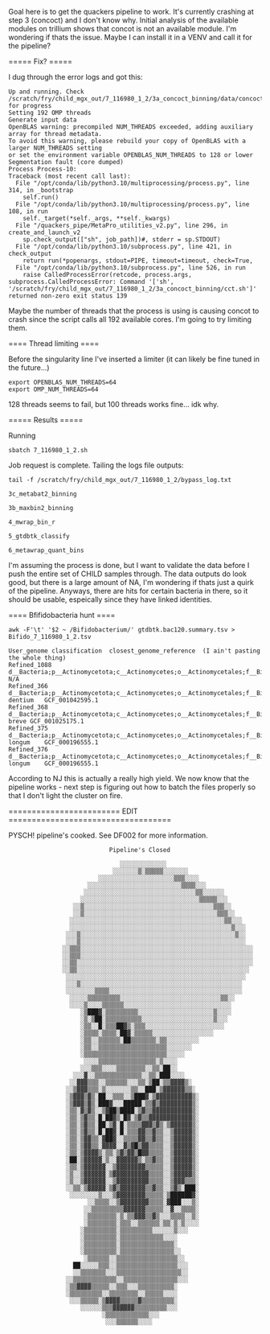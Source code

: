 Goal here is to get the quackers pipeline to work. It's currently crashing at step 3 (concoct) and I don't know why. Initial analysis of the available modules on trillium shows that concot is not an 
available module. I'm wondering if thats the issue. Maybe I can install it in a VENV and call it for the pipeline?

===== Fix? =====

I dug through the error logs and got this:

```
Up and running. Check /scratch/fry/child_mgx_out/7_116980_1_2/3a_concoct_binning/data/concoct_run_log.txt for progress
Setting 192 OMP threads
Generate input data
OpenBLAS warning: precompiled NUM_THREADS exceeded, adding auxiliary array for thread metadata.
To avoid this warning, please rebuild your copy of OpenBLAS with a larger NUM_THREADS setting
or set the environment variable OPENBLAS_NUM_THREADS to 128 or lower
Segmentation fault (core dumped)
Process Process-10:
Traceback (most recent call last):
  File "/opt/conda/lib/python3.10/multiprocessing/process.py", line 314, in _bootstrap
    self.run()
  File "/opt/conda/lib/python3.10/multiprocessing/process.py", line 108, in run
    self._target(*self._args, **self._kwargs)
  File "/quackers_pipe/MetaPro_utilities_v2.py", line 296, in create_and_launch_v2
    sp.check_output(["sh", job_path])#, stderr = sp.STDOUT)
  File "/opt/conda/lib/python3.10/subprocess.py", line 421, in check_output
    return run(*popenargs, stdout=PIPE, timeout=timeout, check=True,
  File "/opt/conda/lib/python3.10/subprocess.py", line 526, in run
    raise CalledProcessError(retcode, process.args,
subprocess.CalledProcessError: Command '['sh', '/scratch/fry/child_mgx_out/7_116980_1_2/3a_concoct_binning/cct.sh']' returned non-zero exit status 139
```
Maybe the number of threads that the process is using is causing concot to crash since the script calls all 192 available cores. I'm going to try limiting them. 

==== Thread limiting ====

Before the singularity line I've inserted a limiter (it can likely be fine tuned in the future...)

```
export OPENBLAS_NUM_THREADS=64
export OMP_NUM_THREADS=64
```

128 threads seems to fail, but 100 threads works fine... idk why. 

===== Results =====

Running 
```
sbatch 7_116980_1_2.sh
```

Job request is complete. Tailing the logs file outputs:

```
tail -f /scratch/fry/child_mgx_out/7_116980_1_2/bypass_log.txt

3c_metabat2_binning

3b_maxbin2_binning

4_mwrap_bin_r

5_gtdbtk_classify

6_metawrap_quant_bins
```
I'm assuming the process is done, but I want to validate the data before I push the entire set of CHILD samples through. The data outputs do look good, but there is a large amount of NA, I'm wondering if thats just a quirk of the pipeline. Anyways, there are hits for certain bacteria in there, so it should be usable, espeically since they have linked identities. 

==== Bfifidobacteria hunt ====
```
awk -F'\t' '$2 ~ /Bifidobacterium/' gtdbtk.bac120.summary.tsv > Bifido_7_116980_1_2.tsv
```
```
User_genome	classification	closest_genome_reference  (I ain't pasting the whole thing) 
Refined_1088	d__Bacteria;p__Actinomycetota;c__Actinomycetes;o__Actinomycetales;f__Bifidobacteriaceae;g__Bifidobacterium;s__	N/A
Refined_366	d__Bacteria;p__Actinomycetota;c__Actinomycetes;o__Actinomycetales;f__Bifidobacteriaceae;g__Bifidobacterium;s__Bifidobacterium dentium	GCF_001042595.1
Refined_368	d__Bacteria;p__Actinomycetota;c__Actinomycetes;o__Actinomycetales;f__Bifidobacteriaceae;g__Bifidobacterium;s__Bifidobacterium breve	GCF_001025175.1
Refined_375	d__Bacteria;p__Actinomycetota;c__Actinomycetes;o__Actinomycetales;f__Bifidobacteriaceae;g__Bifidobacterium;s__Bifidobacterium longum	GCF_000196555.1
Refined_376	d__Bacteria;p__Actinomycetota;c__Actinomycetes;o__Actinomycetales;f__Bifidobacteriaceae;g__Bifidobacterium;s__Bifidobacterium longum	GCF_000196555.1
```
According to NJ this is actually a really high yield. We now know that the pipeline works - next step is figuring out how to batch the files properly so that I don't light the cluster on fire.

======================== EDIT ===================================

PYSCH! pipeline's cooked. See DF002 for more information. 

```
                            Pipeline's Closed
                                                                 
                               ░░░░░░░░░░░░░                             
                             ░░░░░░░▒░▒▒▒▒▒░░░░░░░                       
                         ░░░░░░░░░░░░░░░░░░░░░▒▒▒░░░░                    
                      ░░░░░░░░░░░░░░░░░░░░░░░░░░▒▒▒▒░░░                  
                     ░░░░░░░░░░░░░░░░░░░░░░░░░░░░░░░▒▒░░░░░░             
                    ░░░░░░░░░░░░░░░░░░░░░░░░░░░░░░░░░▒▒▒▒▒░░░            
                  ░░▒░░░░░░░░░░░░░░░░░░░░░░░░░░░░░░░░░░░░▒▒▒░░           
                  ░░▒░░░░░░░░░░░░░░░░░░░░░░░░░░░░░░░░░░░░░▒▒▒░░          
                 ░░░░░░░░░░░░░░░░░░░░░░░░░░░░░░░░░░░░░░░░░░░▒▒░░░        
                 ░░░░░░░░░░░░░░░░░░░░░░░░░░░░░░░░░░░░░░░░░░░░░▒░░░       
                ░░░▒░░░░░░░░░░░░░░░░░░░░░░░░░░░░░░░░░░░░░░░░░░░▒░░       
                ░░░▒░░░░░░░░░░░░░░░░░░░░░░░░░░░░░░░░░░░░░░░░░░░░░░       
               ░░▒▒▒░░░░░░░░░░░░░░░░░░░░░░░░░░░░░░░░░░░░░░░░░░░░░░░░     
               ░░▒▒▒░░░░░░░░░░░░░░░░░░░░░░░░░░░░░░░░░░░░░░░░░░░░░░░░     
               ░░▒▒░░░░░░░░░░░░░░░░░░░░░░░░░░░░░░░░░░░░░░░░░░░░░░░░░     
               ░░▒▒░░░░░░░░░░░░░░░░░░░░░░░░░░░░░░░░░░░░░░░░░░░░░░░░      
                ░░░░░░░░░░░░░░░░░░░░░░░░░░░░░░░░░░░░░░░░░░░░░░░░░░       
                ░░░▒░░░░░░░░░░░░░░░░░░░░░░░░░░░░░░░░░░░░░░░░░░░░░        
                ░░░░░░░░▒▒▒▒░░░░░░░░░░░░░░░░░░░░░░░░░░░░░░░░░░░░░        
                 ░░░░░▒▒▒▒▒▒▒▒▒░░░░░░░░░░░░░░░░░░░░░░░░░░░░▒▒░░          
                 ░░░░▒░░░░▒▒▒▒▒▒░░░░░░░░░░░░░░░░░░░░░░░░░░░░░░           
                    ░▒███▓░▒▒▒▒▒▒▒▒▒░░░░░░░░░░░░░░░░░░░░░▒░░░░           
                    ░▒░▒██░▒▒▒▒▒▒▒▒▒▒░░░░░░░░░░░░░░░░░░░░▒░░░            
                    ░▒▒░░█░▒▒▒██▓▒░▒▒▒░░░░░░░░░░░░░░░░░░░░░░             
                    ░▒▒▒▒░▒▒▒▒░██▓░▒▒▒▒▒░░░░░░░░░░░░░░░░░                
                    ░▒▒░░▒▒▒▒▒▒░██▒▒▒▒▒▒▒░▒▒░░░░░░░░░                    
                    ░▒▒░░▒▒▒▒▒▒▒▒▒▒▒▒▒▒▒▒▒▒▒░░░░░░░                      
                    ░▒▒▒▒▒▒▒▒▒▒▒▒▒▒▒▒▒▒▒▒▒▒▒░░░░░                        
                     ░░░░▒▒▒▒▒▒▒▒▒▒▒▒▒▒▒▒░▒░░░░                          
                    ░░░▒▒▒░░░░▒▒▒▒▒▒▒▒░░▒▒░██░░                          
                  ░░░▓░░▒▒▒▒▒▒▒▒▒▒▒▒▒░░▒▒░███░░░░                        
                 ░░▓▓▓▒▒▒░░▒▒▒▒▒▒░░░▒▒░▒██░▒▒▓▓▓▓▒░                      
                ░░▒▓▓▓▒▒▒░▒░░░░░░░▒▒░░███░▒▓▓▓▓▓▓▒▒░                     
                ░▒▓▓▓▒▓▒░██░░▒▒▒░░▒███▓░▒▓▓▓▓▓▓▓▓▓▓▒░                    
                ░▒▓▓▓▒▓▒░███▓░░░█████░▒▒▓▒▓▓▓▓▓▓▓▓▓▒░                    
                ░▒▒░▓▒▓▒░░▒▓██▒████░▒▓▒▒▓▓▓▓▓▓▓▓▓▓▓▒░                    
                ░▒▒░▒▓▒▒░█░██▓▒░█▓░▒▓▒▒▓▓▓▓▓▓▓▓▓▓▓▓▒░                    
                ░▒▒░▒▓▒▒░██░▒▓░█░▒▒▒▒▓▓▓▒▓▒░▒▓▓▓▓▓▓▒░                    
                ░▒▒░▒▓▒▒░█░██▓░█░▒▒▒▓▓▒▒▓▒▒░░▒▓▓▓▓▓▒░                    
                ░▒▒░▒▓▓▒▒░▓██▓░░▒▒▒▒▓▓▒▒▓▒▒░░▒▓▓▓▓▓▒░                    
                ░▒▒░▒▓▓▒▒░▓▓▓▓░░▓▒▓█▒▓▓▒▒▒▒░░▒▓▓▓▓▓▒░                    
                ░▒▒░▒▓▓▓▓▒░▒▒░▒▓▒▓▓▒█▓▓▒▒▒▒░░▒▓▓▓▓▓▒░                    
                ░██░▒▓▓▓▓▓░▒░░▓▓▓▓▓▓▒░▒▒▓▒▒░░▒▓▓▓▓▓▒░                    
                ░▒▒░▒▓▓▓▓▓▓░░▒▓▓▓▓▓▓▓▓▒▒▒▒▒░░▒▓▓▓▓▓▒░                    
                ░▒░░▒▓▓▓▓▓▓░▒▓▓▓▓▓▓▓▓▓▓▒▒▒▒░░▒▓▓▓▓▓▒░                    
                ░▒░░▒▓▓▓▓▓▓░░▒▓▓▓▓▓▓▓▓▓▒▒▒▒░░▒▓▓▓▒▒▒░                    
                ░░▒▒░▒▓▓▓▓▓░▒▓▒▓▓▓▓▓▓▓▒▒▓▒▒░░▒▓▒░███░                    
                 ░░░░░░░░▒░░░▒▓▓▓▓▓▓▓▓▒▒▒▒▒░▒██████▓░                    
                      ░░▒▒▒▒░░▒▓▓▓▓▓▓▓▓▒▒▒▒░▓███░░░▒░                    
                     ░░▒▒▒▒▒▒▒▒▒▓▓▓▓▓▓▒▒▒▒▒░░▓░░▒▒▒▒░                    
                     ░▒▒▒▒▒▒▒▒░▒░▒▒▓▓▓▒▒▓▒░░░▒▒▒▒░░▒░                    
                     ░▒▒▒▒▒▒▒▒░▒▒▒░░▒▒▒▒▒▒░▒▒░▒░▒░░░░                    
                    ░▒▒▒▒▒▒▒▒▒░▒▒▒▒▒▒▒▒▒░░░░░░▒░░░                       
                    ░▒▒▒▒▒▒▒▒▒░▒▒▒▒▒▒▒▒▒▒▒▒░░░░                          
                    ░▒▒▒▒▒▒▒▒▒░▒▒▒▒▒▒▒▒▒▒▒▒▒▒▒░                          
                    ░▒▒▒▒▒▒▒▒▒░▒▒▒▒▒▒▒▒▒▒▒▒▒▒▒░░                         
                     ░▒▒▒▒▒▒░░▒▒▒▒▒▒▒▒▒▒▒▒▒▒▒▒▒░░                        
                  ██░░░░░▒▒▒░░▒▒▒▒▒▒▒▒▒▒▒▒▒▒▒▒▒░░░                       
                  ░░▒▒▒▒▒▒▒░░░▒▒▒▒▒▒▒▒▒▒▒▒▒▒▒▒▒▒░░                       
                ░░▒▒▒▒▒▒▒▒▒▒▒▒░░▒▒▒▒▒▒▒▒▒▒▒▒▒▒▒░░░                       
                ░▒▒▓▓▓▓▒▒▒▒▒░░▒▒▒░░░▒▒▒▒▒▒▒▒▒▒░                          
                ░▒▒▒▒▒▒▒▒▒░░▒▒▒▒▒▒▒▒░░▒▒▒▒▒░░░░                          
                 ░░░▒▒▒▒▒░▒▓▓▓▓▒▒▒▒▒▓▒▒▒▒▒▒▒▒▒░                          
                    ░░░░░░▒▒▒▓▓▓▓▓▓▒▒▒▒▒▒▒▒▒░░░                          
                          ░▒▒▒▒▒▒▒▒▒▒▒▒░░░                               
                           ░░░▒▒▒▒▒▒░░░░
``` 
